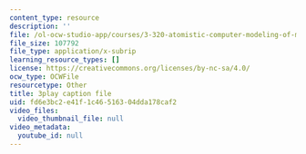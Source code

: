 ```yaml
---
content_type: resource
description: ''
file: /ol-ocw-studio-app/courses/3-320-atomistic-computer-modeling-of-materials-sma-5107-spring-2005/fd6e3bc2e41f1c46516304dda178caf2_3HXG1kxmYVs.srt
file_size: 107792
file_type: application/x-subrip
learning_resource_types: []
license: https://creativecommons.org/licenses/by-nc-sa/4.0/
ocw_type: OCWFile
resourcetype: Other
title: 3play caption file
uid: fd6e3bc2-e41f-1c46-5163-04dda178caf2
video_files:
  video_thumbnail_file: null
video_metadata:
  youtube_id: null
---
```

